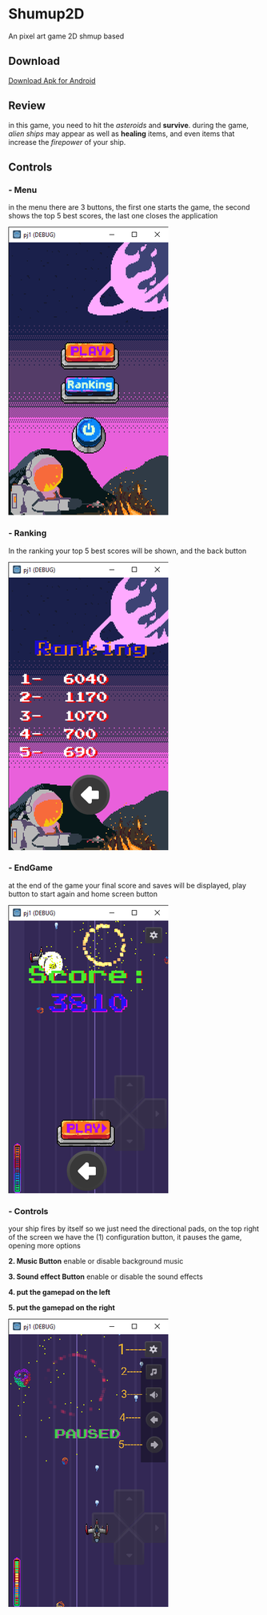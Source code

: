 # Shumup2D
An pixel art game 2D shmup based


## Download
[Download Apk for Android](https://drive.google.com/file/d/1vHbW6jYrsOy-ZF2qzD31h9o45qx1tj8E/view?usp=sharing)

## Review

in this game, you need to hit the *asteroids* and **survive**. during the game, *alien* *ships* may appear as well as **healing** items, and even items that increase the *firepower* of your ship.

## Controls

### - Menu

in the menu there are 3 buttons, the first one starts the game, the second shows the top 5 best scores, the last one closes the application


![menu](https://github.com/Pydgey/Shumup2D/blob/main/prints/pj1%20(DEBUG)%2010_04_2022%2016_37_50.png)


### - Ranking

In the ranking your top 5 best scores will be shown, and the back button


![Ranking](https://github.com/Pydgey/Shumup2D/blob/main/prints/pj1%20(DEBUG)%2010_04_2022%2016_38_40.png)


### - EndGame


at the end of the game your final score and saves will be displayed, play button to start again and home screen button


![EndGame](https://github.com/Pydgey/Shumup2D/blob/main/prints/pj1%20(DEBUG)%2010_04_2022%2016_40_46.png)


### - Controls

your ship fires by itself so we just need the directional pads, on the top right of the screen we have the (1) configuration button, it pauses the game, opening more options

**2. Music Button**
enable or disable background music


**3. Sound effect Button**
enable or disable the sound effects


**4. put the gamepad on the left**


**5. put the gamepad on the right**


![Controls](https://github.com/Pydgey/Shumup2D/blob/main/prints/pj1%20config.png)
